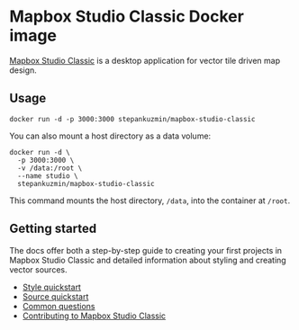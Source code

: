 # Mapbox Studio Classic Docker image

[Mapbox Studio Classic](https://github.com/mapbox/mapbox-studio-classic) is a desktop application for vector tile driven map design.

## Usage

```shell
docker run -d -p 3000:3000 stepankuzmin/mapbox-studio-classic
```

You can also mount a host directory as a data volume:

```shell
docker run -d \
  -p 3000:3000 \
  -v /data:/root \
  --name studio \
  stepankuzmin/mapbox-studio-classic
```

This command mounts the host directory, `/data`, into the container at `/root`.

## Getting started

The docs offer both a step-by-step guide to creating your first projects in Mapbox Studio Classic and detailed information about styling and creating vector sources.

- [Style quickstart](https://www.mapbox.com/help/style-quickstart/)
- [Source quickstart](https://www.mapbox.com/help/source-quickstart/)
- [Common questions](https://www.mapbox.com/help/studio-common-questions/)
- [Contributing to Mapbox Studio Classic](https://github.com/mapbox/mapbox-studio-classic/blob/mb-pages/CONTRIBUTING.md)
